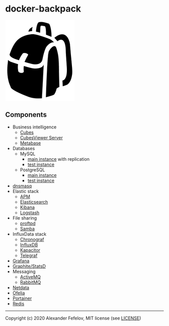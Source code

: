 # docker-backpack

![Backpack](doc/assets/backpack_2551.png)

## Components

- Business intelligence
    - [Cubes](business-intelligence/cubes)
    - [CubesViewer Server](business-intelligence/cubesviewer-server)
    - [Metabase](business-intelligence/metabase)
- Databases
    - MySQL
        - [main instance](databases/mysql/main) with replication
        - [test instance](databases/mysql/test)
    - PostgreSQL
        - [main instance](databases/postgresql/main)
        - [test instance](databases/postgresql/test)
- [dnsmasq](dnsmasq)
- Elastic stack
    - [APM](elastic/apm)
    - [Elasticsearch](elastic/elasticsearch)
    - [Kibana](elastic/kibana)
    - [Logstash](elastic/logstash)
- File sharing
    - [proftpd](file-sharing/proftpd)
    - [Samba](file-sharing/samba)
- InfluxData stack
    - [Chronograf](influxdata/chronograf)
    - [InfluxDB](influxdata/influxdb)
    - [Kapacitor](influxdata/kapacitor)
    - [Telegraf](influxdata/telegraf)
- [Grafana](grafana)
- [Graphite/StatsD](graphite-statsd)
- Messaging
    - [ActiveMQ](messaging/activemq)
    - [RabbitMQ](messaging/rabbitmq)
- [Netdata](netdata)
- [Ofelia](ofelia)
- [Portainer](portainer)
- [Redis](redis)

---

Copyright (c) 2020 Alexander Fefelov, MIT license (see [LICENSE](LICENSE))
